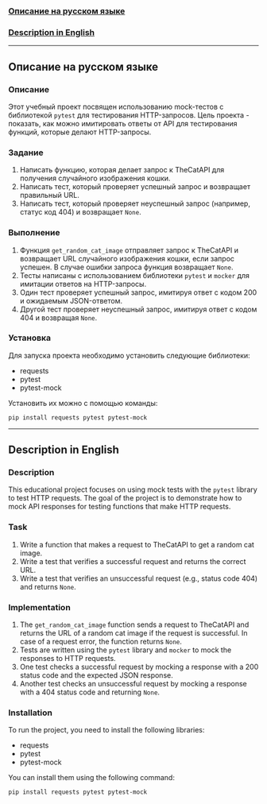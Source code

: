 ### [Описание на русском языке](#русский)

### [Description in English](#english)

---

## <a name="русский"></a>Описание на русском языке

### Описание
Этот учебный проект посвящен использованию mock-тестов с библиотекой `pytest` для тестирования HTTP-запросов. Цель проекта - показать, как можно имитировать ответы от API для тестирования функций, которые делают HTTP-запросы.

### Задание
1. Написать функцию, которая делает запрос к TheCatAPI для получения случайного изображения кошки.
2. Написать тест, который проверяет успешный запрос и возвращает правильный URL.
3. Написать тест, который проверяет неуспешный запрос (например, статус код 404) и возвращает `None`.

### Выполнение
1. Функция `get_random_cat_image` отправляет запрос к TheCatAPI и возвращает URL случайного изображения кошки, если запрос успешен. В случае ошибки запроса функция возвращает `None`.
2. Тесты написаны с использованием библиотеки `pytest` и `mocker` для имитации ответов на HTTP-запросы.
3. Один тест проверяет успешный запрос, имитируя ответ с кодом 200 и ожидаемым JSON-ответом.
4. Другой тест проверяет неуспешный запрос, имитируя ответ с кодом 404 и возвращая `None`.

### Установка
Для запуска проекта необходимо установить следующие библиотеки:
- requests
- pytest
- pytest-mock

Установить их можно с помощью команды:
```bash
pip install requests pytest pytest-mock
```

---

## <a name="english"></a>Description in English

### Description
This educational project focuses on using mock tests with the `pytest` library to test HTTP requests. The goal of the project is to demonstrate how to mock API responses for testing functions that make HTTP requests.

### Task
1. Write a function that makes a request to TheCatAPI to get a random cat image.
2. Write a test that verifies a successful request and returns the correct URL.
3. Write a test that verifies an unsuccessful request (e.g., status code 404) and returns `None`.

### Implementation
1. The `get_random_cat_image` function sends a request to TheCatAPI and returns the URL of a random cat image if the request is successful. In case of a request error, the function returns `None`.
2. Tests are written using the `pytest` library and `mocker` to mock the responses to HTTP requests.
3. One test checks a successful request by mocking a response with a 200 status code and the expected JSON response.
4. Another test checks an unsuccessful request by mocking a response with a 404 status code and returning `None`.

### Installation
To run the project, you need to install the following libraries:
- requests
- pytest
- pytest-mock

You can install them using the following command:
```bash
pip install requests pytest pytest-mock
```